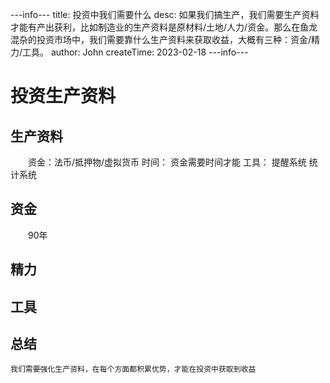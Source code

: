 ---info---
title: 投资中我们需要什么
desc: 如果我们搞生产，我们需要生产资料才能有产出获利，比如制造业的生产资料是原材料/土地/人力/资金。那么在鱼龙混杂的投资市场中，我们需要靠什么生产资料来获取收益，大概有三种：资金/精力/工具。
author: John
createTime: 2023-02-18
---info---

# 投资生产资料
## 生产资料
　　资金：法币/抵押物/虚拟货币
	时间：
		资金需要时间才能
	工具：
		提醒系统
		统计系统

## 资金
　　90年
	
## 精力

## 工具
	
## 总结
	我们需要强化生产资料，在每个方面都积累优势，才能在投资中获取到收益